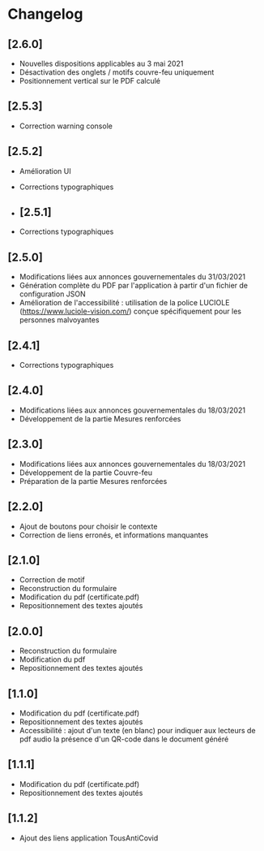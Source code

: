 # Changelog

## [2.6.0]

- Nouvelles dispositions applicables au 3 mai 2021
- Désactivation des onglets / motifs couvre-feu uniquement
- Positionnement vertical sur le PDF calculé

## [2.5.3]

- Correction warning console

## [2.5.2]

- Amélioration UI
- Corrections typographiques

- ## [2.5.1]

- Corrections typographiques

## [2.5.0]

- Modifications liées aux annonces gouvernementales du 31/03/2021
- Génération complète du PDF par l'application à partir d'un fichier de configuration JSON
- Amélioration de l'accessibilité : utilisation de la police LUCIOLE (https://www.luciole-vision.com/) conçue spécifiquement pour les personnes malvoyantes

## [2.4.1]

- Corrections typographiques

## [2.4.0]

- Modifications liées aux annonces gouvernementales du 18/03/2021
- Développement de la partie Mesures renforcées

## [2.3.0]

- Modifications liées aux annonces gouvernementales du 18/03/2021
- Développement de la partie Couvre-feu
- Préparation de la partie Mesures renforcées

## [2.2.0]

- Ajout de boutons pour choisir le contexte
- Correction de liens erronés, et informations manquantes

## [2.1.0]

- Correction de motif
- Reconstruction du formulaire
- Modification du pdf (certificate.pdf)
- Repositionnement des textes ajoutés

## [2.0.0]

- Reconstruction du formulaire
- Modification du pdf
- Repositionnement des textes ajoutés

## [1.1.0]

- Modification du pdf (certificate.pdf)
- Repositionnement des textes ajoutés
- Accessibilité : ajout d'un texte (en blanc) pour indiquer aux lecteurs de pdf audio la présence d'un QR-code dans le document généré

## [1.1.1]

- Modification du pdf (certificate.pdf)
- Repositionnement des textes ajoutés

## [1.1.2]

- Ajout des liens application TousAntiCovid
